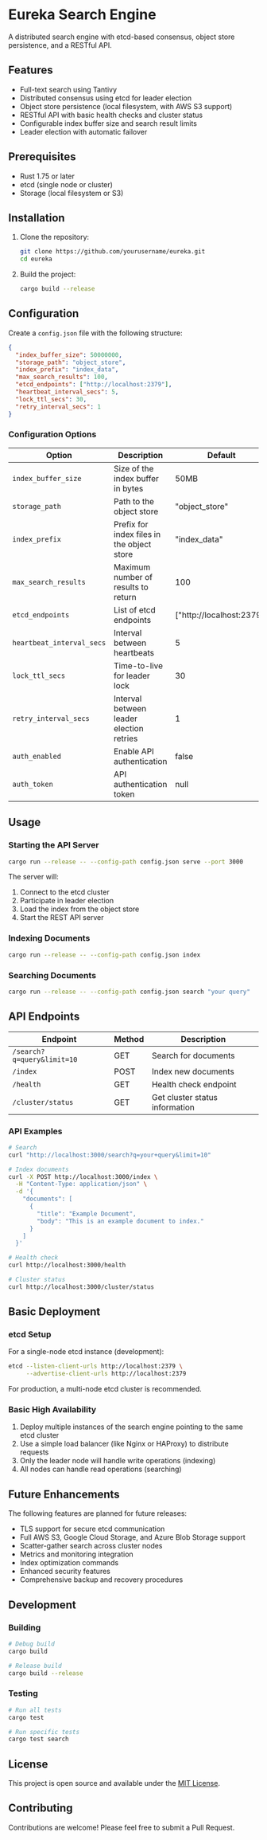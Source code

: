 # Eureka Search Engine

A distributed search engine with etcd-based consensus, object store persistence, and a RESTful API.

## Features

- Full-text search using Tantivy
- Distributed consensus using etcd for leader election
- Object store persistence (local filesystem, with AWS S3 support)
- RESTful API with basic health checks and cluster status
- Configurable index buffer size and search result limits
- Leader election with automatic failover

## Prerequisites

- Rust 1.75 or later
- etcd (single node or cluster)
- Storage (local filesystem or S3)

## Installation

1. Clone the repository:

   ```bash
   git clone https://github.com/yourusername/eureka.git
   cd eureka
   ```

2. Build the project:

   ```bash
   cargo build --release
   ```

## Configuration

Create a `config.json` file with the following structure:

```json
{
  "index_buffer_size": 50000000,
  "storage_path": "object_store",
  "index_prefix": "index_data",
  "max_search_results": 100,
  "etcd_endpoints": ["http://localhost:2379"],
  "heartbeat_interval_secs": 5,
  "lock_ttl_secs": 30,
  "retry_interval_secs": 1
}
```

### Configuration Options

| Option                    | Description                                | Default                   |
| ------------------------- | ------------------------------------------ | ------------------------- |
| `index_buffer_size`       | Size of the index buffer in bytes          | 50MB                      |
| `storage_path`            | Path to the object store                   | "object_store"            |
| `index_prefix`            | Prefix for index files in the object store | "index_data"              |
| `max_search_results`      | Maximum number of results to return        | 100                       |
| `etcd_endpoints`          | List of etcd endpoints                     | ["http://localhost:2379"] |
| `heartbeat_interval_secs` | Interval between heartbeats                | 5                         |
| `lock_ttl_secs`           | Time-to-live for leader lock               | 30                        |
| `retry_interval_secs`     | Interval between leader election retries   | 1                         |
| `auth_enabled`            | Enable API authentication                  | false                     |
| `auth_token`              | API authentication token                   | null                      |

## Usage

### Starting the API Server

```bash
cargo run --release -- --config-path config.json serve --port 3000
```

The server will:

1. Connect to the etcd cluster
2. Participate in leader election
3. Load the index from the object store
4. Start the REST API server

### Indexing Documents

```bash
cargo run --release -- --config-path config.json index
```

### Searching Documents

```bash
cargo run --release -- --config-path config.json search "your query"
```

## API Endpoints

| Endpoint                   | Method | Description                    |
| -------------------------- | ------ | ------------------------------ |
| `/search?q=query&limit=10` | GET    | Search for documents           |
| `/index`                   | POST   | Index new documents            |
| `/health`                  | GET    | Health check endpoint          |
| `/cluster/status`          | GET    | Get cluster status information |

### API Examples

```bash
# Search
curl "http://localhost:3000/search?q=your+query&limit=10"

# Index documents
curl -X POST http://localhost:3000/index \
  -H "Content-Type: application/json" \
  -d '{
    "documents": [
      {
        "title": "Example Document",
        "body": "This is an example document to index."
      }
    ]
  }'

# Health check
curl http://localhost:3000/health

# Cluster status
curl http://localhost:3000/cluster/status
```

## Basic Deployment

### etcd Setup

For a single-node etcd instance (development):

```bash
etcd --listen-client-urls http://localhost:2379 \
     --advertise-client-urls http://localhost:2379
```

For production, a multi-node etcd cluster is recommended.

### Basic High Availability

1. Deploy multiple instances of the search engine pointing to the same etcd cluster
2. Use a simple load balancer (like Nginx or HAProxy) to distribute requests
3. Only the leader node will handle write operations (indexing)
4. All nodes can handle read operations (searching)

## Future Enhancements

The following features are planned for future releases:

- TLS support for secure etcd communication
- Full AWS S3, Google Cloud Storage, and Azure Blob Storage support
- Scatter-gather search across cluster nodes
- Metrics and monitoring integration
- Index optimization commands
- Enhanced security features
- Comprehensive backup and recovery procedures

## Development

### Building

```bash
# Debug build
cargo build

# Release build
cargo build --release
```

### Testing

```bash
# Run all tests
cargo test

# Run specific tests
cargo test search
```

## License

This project is open source and available under the [MIT License](LICENSE).

## Contributing

Contributions are welcome! Please feel free to submit a Pull Request.
